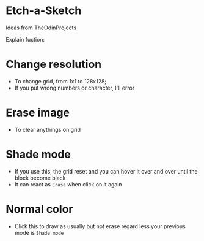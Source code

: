 # Etch-a-Sketch
Ideas from TheOdinProjects

Explain fuction:
# Change resolution
+ To change grid, from 1x1 to 128x128;
+ If you put wrong numbers or character, I'll error

# Erase image
+ To clear anythings on grid

# Shade mode
+ If you use this, the grid reset and you can hover it over and over until the block become black
+ It can react as `Erase` when click on it again

# Normal color
+ Click this to draw as usually but not erase regard less your previous mode is `Shade mode`
